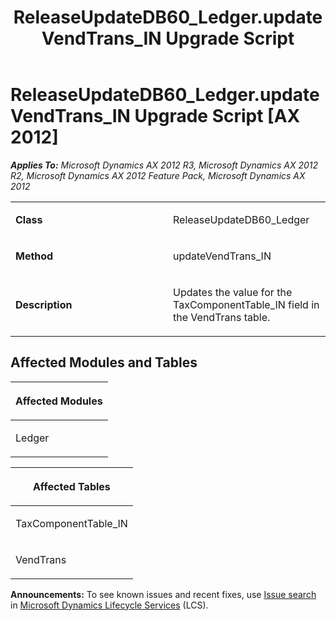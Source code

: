 ﻿---
title: ReleaseUpdateDB60_Ledger.updateVendTrans_IN Upgrade Script
TOCTitle: ReleaseUpdateDB60_Ledger.updateVendTrans_IN Upgrade Script
ms:assetid: 6ad0ef1b-8215-ec7a-821b-0c19368b7670
ms:mtpsurl: https://msdn.microsoft.com/en-us/library/JJ685663(v=AX.60)
ms:contentKeyID: 49708865
ms.date: 05/18/2015
mtps_version: v=AX.60
---

# ReleaseUpdateDB60\_Ledger.updateVendTrans\_IN Upgrade Script [AX 2012]


_**Applies To:** Microsoft Dynamics AX 2012 R3, Microsoft Dynamics AX 2012 R2, Microsoft Dynamics AX 2012 Feature Pack, Microsoft Dynamics AX 2012_

<table>
<colgroup>
<col style="width: 50%" />
<col style="width: 50%" />
</colgroup>
<tbody>
<tr class="odd">
<td><p><strong>Class</strong></p></td>
<td><p>ReleaseUpdateDB60_Ledger</p></td>
</tr>
<tr class="even">
<td><p><strong>Method</strong></p></td>
<td><p>updateVendTrans_IN</p></td>
</tr>
<tr class="odd">
<td><p><strong>Description</strong></p></td>
<td><p>Updates the value for the TaxComponentTable_IN field in the VendTrans table.</p></td>
</tr>
</tbody>
</table>


## Affected Modules and Tables

<table>
<colgroup>
<col style="width: 100%" />
</colgroup>
<thead>
<tr class="header">
<th><p>Affected Modules</p></th>
</tr>
</thead>
<tbody>
<tr class="odd">
<td><p>Ledger</p></td>
</tr>
</tbody>
</table>


<table>
<colgroup>
<col style="width: 100%" />
</colgroup>
<thead>
<tr class="header">
<th><p>Affected Tables</p></th>
</tr>
</thead>
<tbody>
<tr class="odd">
<td><p>TaxComponentTable_IN</p></td>
</tr>
<tr class="even">
<td><p>VendTrans</p></td>
</tr>
</tbody>
</table>

  
**Announcements:** To see known issues and recent fixes, use [Issue search](http://go.microsoft.com/fwlink/?linkid=389258) in [Microsoft Dynamics Lifecycle Services](http://go.microsoft.com/fwlink/?linkid=306505) (LCS).

